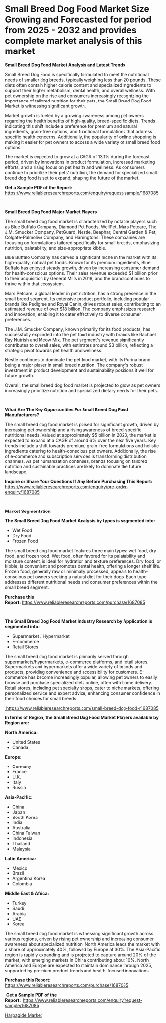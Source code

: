 <p><h1>Small Breed Dog Food Market Size Growing and Forecasted for period from 2025 - 2032 and provides complete market analysis of this market</h1></p><p><strong>Small Breed Dog Food Market Analysis and Latest Trends</strong></p>
<p><p>Small Breed Dog Food is specifically formulated to meet the nutritional needs of smaller dog breeds, typically weighing less than 20 pounds. These diets often contain higher calorie content and specialized ingredients to support their higher metabolism, dental health, and overall wellness. With pet ownership on the rise and consumers increasingly recognizing the importance of tailored nutrition for their pets, the Small Breed Dog Food Market is witnessing significant growth.</p><p>Market growth is fueled by a growing awareness among pet owners regarding the health benefits of high-quality, breed-specific diets. Trends indicating this shift include a preference for premium and natural ingredients, grain-free options, and functional formulations that address specific health concerns. Additionally, the popularity of online shopping is making it easier for pet owners to access a wide variety of small breed food options.</p><p>The market is expected to grow at a CAGR of 13.1% during the forecast period, driven by innovations in product formulation, increased marketing efforts, and a rising focus on pet health and wellness. As consumers continue to prioritize their pets' nutrition, the demand for specialized small breed dog food is set to expand, shaping the future of the market.</p></p>
<p><strong>Get a Sample PDF of the Report:&nbsp;</strong> <a href="https://www.reliableresearchreports.com/enquiry/request-sample/1687085?utm_campaign=3517&utm_medium=2&utm_source=Github&utm_content=ia&utm_term=26032025&utm_id=small-breed-dog-food">https://www.reliableresearchreports.com/enquiry/request-sample/1687085</a></p>
<p>&nbsp;</p>
<p><strong>Small Breed Dog Food Major Market Players</strong></p>
<p><p>The small breed dog food market is characterized by notable players such as Blue Buffalo Company, Diamond Pet Foods, WellPet, Mars Petcare, The J.M. Smucker Company, PetGuard, Nestle, Beaphar, Central Garden & Pet, Colgate-Palmolive Company, and Harringtons. These companies are focusing on formulations tailored specifically for small breeds, emphasizing nutrition, palatability, and size-appropriate kibble.</p><p>Blue Buffalo Company has carved a significant niche in the market with its high-quality, natural pet foods. Known for its premium ingredients, Blue Buffalo has enjoyed steady growth, driven by increasing consumer demand for health-conscious options. Their sales revenue exceeded $1 billion prior to their acquisition by General Mills in 2018, and the brand continues to thrive within that ecosystem.</p><p>Mars Petcare, a global leader in pet nutrition, has a strong presence in the small breed segment. Its extensive product portfolio, including popular brands like Pedigree and Royal Canin, drives robust sales, contributing to an estimated revenue of over $18 billion. The company emphasizes research and innovation, enabling it to cater effectively to diverse consumer preferences.</p><p>The J.M. Smucker Company, known primarily for its food products, has successfully expanded into the pet food industry with brands like Rachael Ray Nutrish and Meow Mix. The pet segment's revenue significantly contributes to overall sales, with estimates around $3 billion, reflecting a strategic pivot towards pet health and wellness.</p><p>Nestle continues to dominate the pet food market, with its Purina brand being a major player in small breed nutrition. The company's robust investment in product development and sustainability positions it well for future growth.</p><p>Overall, the small breed dog food market is projected to grow as pet owners increasingly prioritize nutrition and specialized dietary needs for their pets.</p></p>
<p>&nbsp;</p>
<p><strong>What Are The Key Opportunities For Small Breed Dog Food Manufacturers?</strong></p>
<p><p>The small breed dog food market is poised for significant growth, driven by increasing pet ownership and a rising awareness of breed-specific nutritional needs. Valued at approximately $5 billion in 2023, the market is expected to expand at a CAGR of around 6% over the next five years. Key trends include a shift towards premium, grain-free formulations and holistic ingredients catering to health-conscious pet owners. Additionally, the rise of e-commerce and subscription services is transforming distribution channels. As pet humanization continues, brands focusing on tailored nutrition and sustainable practices are likely to dominate the future landscape.</p></p>
<p><strong>Inquire or Share Your Questions If Any Before Purchasing This Report:</strong> <a href="https://www.reliableresearchreports.com/enquiry/pre-order-enquiry/1687085?utm_campaign=3517&utm_medium=2&utm_source=Github&utm_content=ia&utm_term=26032025&utm_id=small-breed-dog-food">https://www.reliableresearchreports.com/enquiry/pre-order-enquiry/1687085</a></p>
<p>&nbsp;</p>
<p><strong>Market Segmentation</strong></p>
<p><strong>The Small Breed Dog Food Market Analysis by types is segmented into:</strong></p>
<p><ul><li>Wet Food</li><li>Dry Food</li><li>Frozen Food</li></ul></p>
<p><p>The small breed dog food market features three main types: wet food, dry food, and frozen food. Wet food, often favored for its palatability and moisture content, is ideal for hydration and texture preferences. Dry food, or kibble, is convenient and promotes dental health, offering a longer shelf life. Frozen food, generally raw or minimally processed, appeals to health-conscious pet owners seeking a natural diet for their dogs. Each type addresses different nutritional needs and consumer preferences within the small breed segment.</p></p>
<p><strong>Purchase this Report:&nbsp;</strong><a href="https://www.reliableresearchreports.com/purchase/1687085?utm_campaign=3517&utm_medium=2&utm_source=Github&utm_content=ia&utm_term=26032025&utm_id=small-breed-dog-food">https://www.reliableresearchreports.com/purchase/1687085</a></p>
<p>&nbsp;</p>
<p><strong>The Small Breed Dog Food Market Industry Research by Application is segmented into:</strong></p>
<p><ul><li>Supermarket / Hypermarket</li><li>E-commerce</li><li>Retail Stores</li></ul></p>
<p><p>The small breed dog food market is primarily served through supermarkets/hypermarkets, e-commerce platforms, and retail stores. Supermarkets and hypermarkets offer a wide variety of brands and products, providing convenience and accessibility for customers. E-commerce has become increasingly popular, allowing pet owners to easily browse and purchase specialized diets online, often with home delivery. Retail stores, including pet specialty shops, cater to niche markets, offering personalized service and expert advice, enhancing consumer confidence in their food choices for small breeds.</p></p>
<p><a href="https://www.reliableresearchreports.com/small-breed-dog-food-r1687085?utm_campaign=3517&utm_medium=2&utm_source=Github&utm_content=ia&utm_term=26032025&utm_id=small-breed-dog-food">&nbsp;https://www.reliableresearchreports.com/small-breed-dog-food-r1687085</a></p>
<p><strong>In terms of Region, the Small Breed Dog Food Market Players available by Region are:</strong></p>
<p>
    <p> <strong> North America: </strong>
        <ul>
            <li>United States</li>
            <li>Canada</li>
        </ul>
        </p> 
    <p> <strong> Europe: </strong>
        <ul>
            <li>Germany</li>
            <li>France</li>
            <li>U.K.</li>
            <li>Italy</li>
            <li>Russia</li>
        </ul>
        </p> 
    <p> <strong> Asia-Pacific: </strong>
        <ul>
            <li>China</li>
            <li>Japan</li>
            <li>South Korea</li>
            <li>India</li>
            <li>Australia</li>
            <li>China Taiwan</li>
            <li>Indonesia</li>
            <li>Thailand</li>
            <li>Malaysia</li>
        </ul>
        </p> 
    <p> <strong> Latin America: </strong>
        <ul>
            <li>Mexico</li>
            <li>Brazil</li>
            <li>Argentina Korea</li>
            <li>Colombia</li>
        </ul>
        </p> 
    <p> <strong> Middle East & Africa: </strong>
        <ul>
            <li>Turkey</li>
            <li>Saudi</li>
            <li>Arabia</li>
            <li>UAE</li>
            <li>Korea</li>
        </ul>
    </p>
    </p>
<p><p>The small breed dog food market is witnessing significant growth across various regions, driven by rising pet ownership and increasing consumer awareness about specialized nutrition. North America leads the market with a share of approximately 40%, followed by Europe at 30%. The Asia-Pacific region is rapidly expanding and is projected to capture around 20% of the market, with emerging markets in China contributing about 10%. North America and Europe are expected to maintain dominance through 2025, supported by premium product trends and health-focused innovations.</p></p>
<p><strong>Purchase this Report: </strong><a href="https://www.reliableresearchreports.com/purchase/1687085?utm_campaign=3517&utm_medium=2&utm_source=Github&utm_content=ia&utm_term=26032025&utm_id=small-breed-dog-food">https://www.reliableresearchreports.com/purchase/1687085</a></p>
<p>&nbsp;<strong>Get a Sample PDF of the Report:&nbsp;&nbsp;</strong><a href="https://www.reliableresearchreports.com/enquiry/request-sample/1687085?utm_campaign=3517&utm_medium=2&utm_source=Github&utm_content=ia&utm_term=26032025&utm_id=small-breed-dog-food">https://www.reliableresearchreports.com/enquiry/request-sample/1687085</a></p>
<p><strong></strong></p>
<p><p><a href="https://github.com/nacrehuipie/Market-Research-Report-List-1/blob/main/harpagide-market.md?utm_campaign=3517&utm_medium=2&utm_source=Github&utm_content=ia&utm_term=26032025&utm_id=small-breed-dog-food">Harpagide Market</a></p></p>